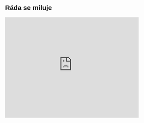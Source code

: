 <!DOCTYPE html>
<html>
<head>
  <style type="text/css">
body    {text-indent: 0px; margin-left: 230px; margin-top: 50px; font-family: Helvetica;}
</style>
</head>
<body>
<h2>Ráda se miluje</h2>
<iframe width="420" height="315" src="https://www.youtube.com/embed/WCoPysFfhz4" frameborder="0" allowfullscreen></iframe>
  </body>
</html>
